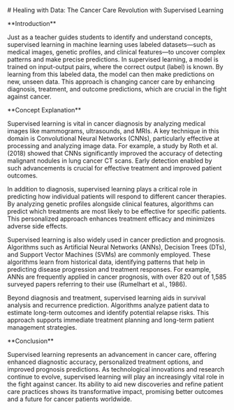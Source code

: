 \# Healing with Data: The Cancer Care Revolution with Supervised Learning

\*\*Introduction\*\*

Just as a teacher guides students to identify and understand concepts, supervised learning in machine learning uses labeled datasets—such as medical images, genetic profiles, and clinical features—to uncover complex patterns and make precise predictions. In supervised learning, a model is trained on input-output pairs, where the correct output (label) is known. By learning from this labeled data, the model can then make predictions on new, unseen data. This approach is changing cancer care by enhancing diagnosis, treatment, and outcome predictions, which are crucial in the fight against cancer.

\*\*Concept Explanation\*\*

Supervised learning is vital in cancer diagnosis by analyzing medical images like mammograms, ultrasounds, and MRIs. A key technique in this domain is Convolutional Neural Networks (CNNs), particularly effective at processing and analyzing image data. For example, a study by Roth et al. (2018) showed that CNNs significantly improved the accuracy of detecting malignant nodules in lung cancer CT scans. Early detection enabled by such advancements is crucial for effective treatment and improved patient outcomes.

In addition to diagnosis, supervised learning plays a critical role in predicting how individual patients will respond to different cancer therapies. By analyzing genetic profiles alongside clinical features, algorithms can predict which treatments are most likely to be effective for specific patients. This personalized approach enhances treatment efficacy and minimizes adverse side effects.

Supervised learning is also widely used in cancer prediction and prognosis. Algorithms such as Artificial Neural Networks (ANNs), Decision Trees (DTs), and Support Vector Machines (SVMs) are commonly employed. These algorithms learn from historical data, identifying patterns that help in predicting disease progression and treatment responses. For example, ANNs are frequently applied in cancer prognosis, with over 820 out of 1,585 surveyed papers referring to their use (Rumelhart et al., 1986).

Beyond diagnosis and treatment, supervised learning aids in survival analysis and recurrence prediction. Algorithms analyze patient data to estimate long-term outcomes and identify potential relapse risks. This  approach supports immediate treatment planning and long-term patient management strategies.

\*\*Conclusion\*\*

Supervised learning represents an advancement in cancer care, offering enhanced diagnostic accuracy, personalized treatment options, and improved prognosis predictions. As technological innovations and research continue to evolve, supervised learning will play an increasingly vital role in the fight against cancer. Its ability to aid new discoveries and refine patient care practices shows its transformative impact, promising better outcomes and a future for cancer patients worldwide.
